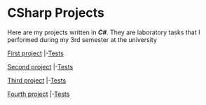# CSharp Projects
Here are my projects written in ***C#***. They are laboratory tasks that I performed during my 3rd semester at the university

[First project](https://github.com/chtonad0000/CSharpProjects/tree/main/src/Lab1)
  |-[Tests](https://github.com/chtonad0000/CSharpProjects/tree/main/tests/Lab1.Tests)

[Second project](https://github.com/chtonad0000/CSharpProjects/tree/main/src/Lab2)
  |-[Tests](https://github.com/chtonad0000/CSharpProjects/tree/main/tests/Lab2.Tests)

[Third project](https://github.com/chtonad0000/CSharpProjects/tree/main/src/Lab4)
  |-[Tests](https://github.com/chtonad0000/CSharpProjects/tree/main/tests/Lab4.Tests)

[Fourth project](https://github.com/chtonad0000/CSharpProjects/tree/main/src/Lab5Project)
  |-[Tests](https://github.com/chtonad0000/CSharpProjects/tree/main/tests/Lab5.Tests)
